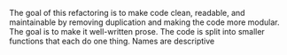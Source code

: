 The goal of this refactoring is to make code clean, readable, and maintainable by removing duplication and making the code more modular.
The goal is to make it well-written prose.
The code is split into smaller functions that each do one thing.
Names are descriptive 
